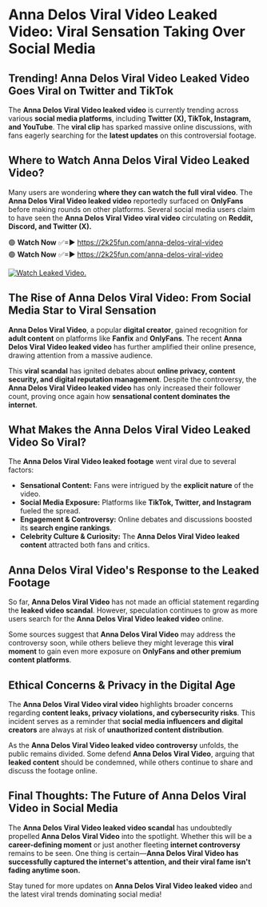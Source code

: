 # Anna Delos Viral Video Leaked Video: Viral Sensation Taking Over Social Media

## **Trending! Anna Delos Viral Video Leaked Video Goes Viral on Twitter and TikTok**
The **Anna Delos Viral Video leaked video** is currently trending across various **social media platforms**, including **Twitter (X), TikTok, Instagram, and YouTube**. The **viral clip** has sparked massive online discussions, with fans eagerly searching for the **latest updates** on this controversial footage.

## **Where to Watch Anna Delos Viral Video Leaked Video?**
Many users are wondering **where they can watch the full viral video**. The **Anna Delos Viral Video leaked video** reportedly surfaced on **OnlyFans** before making rounds on other platforms. Several social media users claim to have seen the **Anna Delos Viral Video viral video** circulating on **Reddit, Discord, and Twitter (X).**

🟢 **Watch Now** ✅=► https://2k25fun.com/anna-delos-viral-video  
🟢 **Watch Now** ✅=► https://2k25fun.com/anna-delos-viral-video  

[![Watch Leaked Video.](https://miro.medium.com/v2/resize:fit:828/format:webp/1*cilzJN44JGOrTw9NJCrNHA.gif "Watch Leaked Video")](https://2k25fun.com/anna-delos-viral-video)

## **The Rise of Anna Delos Viral Video: From Social Media Star to Viral Sensation**
**Anna Delos Viral Video**, a popular **digital creator**, gained recognition for **adult content** on platforms like **Fanfix** and **OnlyFans**. The recent **Anna Delos Viral Video leaked video** has further amplified their online presence, drawing attention from a massive audience.

This **viral scandal** has ignited debates about **online privacy, content security, and digital reputation management**. Despite the controversy, the **Anna Delos Viral Video leaked video** has only increased their follower count, proving once again how **sensational content dominates the internet**.

## **What Makes the Anna Delos Viral Video Leaked Video So Viral?**
The **Anna Delos Viral Video leaked footage** went viral due to several factors:
- **Sensational Content:** Fans were intrigued by the **explicit nature** of the video.
- **Social Media Exposure:** Platforms like **TikTok, Twitter, and Instagram** fueled the spread.
- **Engagement & Controversy:** Online debates and discussions boosted its **search engine rankings**.
- **Celebrity Culture & Curiosity:** The **Anna Delos Viral Video leaked content** attracted both fans and critics.

## **Anna Delos Viral Video's Response to the Leaked Footage**
So far, **Anna Delos Viral Video** has not made an official statement regarding the **leaked video scandal**. However, speculation continues to grow as more users search for the **Anna Delos Viral Video leaked video** online.

Some sources suggest that **Anna Delos Viral Video** may address the controversy soon, while others believe they might leverage this **viral moment** to gain even more exposure on **OnlyFans and other premium content platforms**.

## **Ethical Concerns & Privacy in the Digital Age**
The **Anna Delos Viral Video viral video** highlights broader concerns regarding **content leaks, privacy violations, and cybersecurity risks**. This incident serves as a reminder that **social media influencers and digital creators** are always at risk of **unauthorized content distribution**.

As the **Anna Delos Viral Video leaked video controversy** unfolds, the public remains divided. Some defend **Anna Delos Viral Video**, arguing that **leaked content** should be condemned, while others continue to share and discuss the footage online.

## **Final Thoughts: The Future of Anna Delos Viral Video in Social Media**
The **Anna Delos Viral Video leaked video scandal** has undoubtedly propelled **Anna Delos Viral Video** into the spotlight. Whether this will be a **career-defining moment** or just another fleeting **internet controversy** remains to be seen. One thing is certain—**Anna Delos Viral Video has successfully captured the internet's attention, and their viral fame isn't fading anytime soon.**

Stay tuned for more updates on **Anna Delos Viral Video leaked video** and the latest viral trends dominating social media!